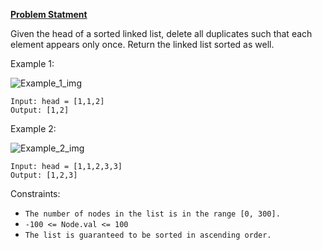**[Problem Statment](https://leetcode.com/problems/remove-duplicates-from-sorted-list/)**

Given the head of a sorted linked list, delete all duplicates such that each element appears only once. Return the linked list sorted as well.

Example 1:

![Example_1_img](https://assets.leetcode.com/uploads/2021/01/04/list1.jpg)
```
Input: head = [1,1,2]
Output: [1,2]
```

Example 2:

![Example_2_img](https://assets.leetcode.com/uploads/2021/01/04/list2.jpg)
```
Input: head = [1,1,2,3,3]
Output: [1,2,3]
```
Constraints:

- `The number of nodes in the list is in the range [0, 300].`
- `-100 <= Node.val <= 100`
- `The list is guaranteed to be sorted in ascending order.`